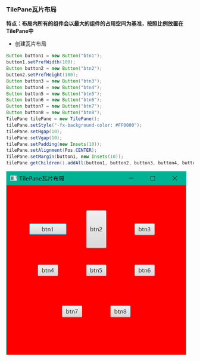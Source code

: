 ### TilePane瓦片布局

**特点：布局内所有的组件会以最大的组件的占用空间为基准，按照比例放置在TilePane中**

* 创建瓦片布局
  
```java
Button button1 = new Button("btn1");
button1.setPrefWidth(100);
Button button2 = new Button("btn2");
button2.setPrefHeight(100);
Button button3 = new Button("btn3");
Button button4 = new Button("btn4");
Button button5 = new Button("btn5");
Button button6 = new Button("btn6");
Button button7 = new Button("btn7");
Button button8 = new Button("btn8");
TilePane tilePane = new TilePane();
tilePane.setStyle("-fx-background-color: #FF0000");
tilePane.setHgap(10);
tilePane.setVgap(10);
tilePane.setPadding(new Insets(10));
tilePane.setAlignment(Pos.CENTER);
TilePane.setMargin(button1, new Insets(10));
tilePane.getChildren().addAll(button1, button2, button3, button4, button5, button6, button7, button8);
```
  
![](../assets/Pasted%20image%2020220513095925.png)